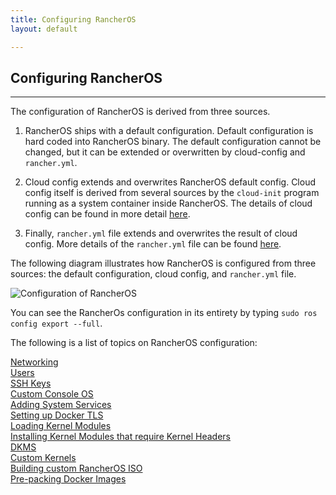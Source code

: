 ```yaml
---
title: Configuring RancherOS
layout: default

---
```


## Configuring RancherOS
---
The configuration of RancherOS is derived from three sources.

1. RancherOS ships with a default configuration. Default configuration is hard coded into RancherOS binary. The default configuration cannot be changed, but it can be extended or overwritten by cloud-config and `rancher.yml`.

2. Cloud config extends and overwrites RancherOS default config. Cloud config itself is derived from several sources by the `cloud-init` program running as a system container inside RancherOS. The details of cloud config can be found in more detail [here]({{site.baseurl}}/docs/cloud-config). 

3. Finally, `rancher.yml` file extends and overwrites the result of cloud config. More details of the `rancher.yml` file can be found [here]({{site.baseurl}}/docs/rancher-yml).

The following diagram illustrates how RancherOS is configured from three sources: the default configuration, cloud config, and `rancher.yml` file.

![Configuration of RancherOS]({{site.baseurl}}/img/cloud-config.png)

You can see the RancherOs configuration in its entirety by typing `sudo ros config export --full`.

The following is a list of topics on RancherOS configuration:

[Networking]({{site.baseurl}}/docs/configuration/networking/)<br>
[Users]({{site.baseurl}}/docs/configuration/users/)<br>
[SSH Keys]({{site.baseurl}}/docs/configuration/ssh-keys/)<br>
[Custom Console OS]({{site.baseurl}}/docs/configuration/custom-console/)<br>
[Adding System Services]({{site.baseurl}}/docs/configuration/system-services/)<br>
[Setting up Docker TLS]({{site.baseurl}}/docs/configuration/setting-up-docker-tls/)<br>
[Loading Kernel Modules]({{site.baseurl}}/docs/configuration/loading-kernel-modules/)<br>
[Installing Kernel Modules that require Kernel Headers]({{site.baseurl}}/docs/configuration/kernel-modules-kernel-headers/)<br>
[DKMS]({{site.baseurl}}/docs/configuration/dkms/)<br>
[Custom Kernels]({{site.baseurl}}/docs/configuration/custom-kernels/)<br>
[Building custom RancherOS ISO]({{site.baseurl}}/docs/configuration/custom-rancheros-iso/)<br>
[Pre-packing Docker Images]({{site.baseurl}}/docs/configuration/prepacking-docker-images/)<br>
